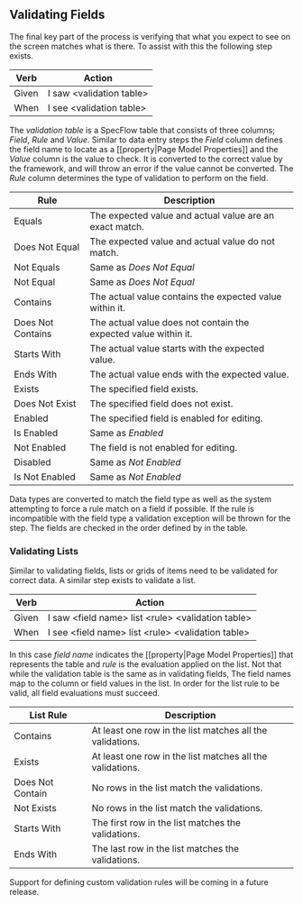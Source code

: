 ## Validating Fields ##

The final key part of the process is verifying that what you expect to see on the screen matches what is there. To assist with this the following step exists.

| Verb | Action |
|------|--------|
| Given | I saw \<validation table\> |
| When | I see \<validation table\> |

The *validation table* is a SpecFlow table that consists of three columns; *Field*, *Rule* and *Value*. Similar to data entry steps the *Field* column defines the field name to locate as a [[property|Page Model Properties]] and the *Value* column is the value to check. It is converted to the correct value by the framework, and will throw an error if the value cannot be converted. The *Rule* column determines the type of validation to perform on the field.

| Rule | Description |
|------|-------------|
| Equals | The expected value and actual value are an exact match. |
| Does Not Equal | The expected value and actual value do not match. |
| Not Equals | Same as *Does Not Equal* |
| Not Equal  | Same as *Does Not Equal* |
| Contains | The actual value contains the expected value within it. |
| Does Not Contains | The actual value does not contain the expected value within it. |
| Starts With | The actual value starts with the expected value. |
| Ends With | The actual value ends with the expected value. |
| Exists | The specified field exists. |
| Does Not Exist | The specified field does not exist. |
| Enabled | The specified field is enabled for editing. |
| Is Enabled | Same as *Enabled* |
| Not Enabled | The field is not enabled for editing. |
| Disabled | Same as *Not Enabled* |
| Is Not Enabled | Same as *Not Enabled* |

Data types are converted to match the field type as well as the system attempting to force a rule match on a field if possible. If the rule is incompatible with the field type a validation exception will be thrown for the step. The fields are checked in the order defined by in the table.

### Validating Lists ###

Similar to validating fields, lists or grids of items need to be validated for correct data. A similar step exists to validate a list.

 
| Verb | Action |
|------|--------|
| Given | I saw \<field name\> list \<rule\> \<validation table\> |
| When | I see \<field name\> list \<rule\> \<validation table\> |

In this case *field name* indicates the [[property|Page Model Properties]] that represents the table and *rule* is the evaluation applied on the list. Not that while the validation table is the same as in validating fields, The field names map to the column or field values in the list. In order for the list rule to be valid, all field evaluations must succeed.

| List Rule | Description |
|-----------|-------------|
| Contains | At least one row in the list matches all the validations. |
| Exists | At least one row in the list matches all the validations. |
| Does Not Contain | No rows in the list match the validations. |
| Not Exists | No rows in the list match the validations. |
| Starts With | The first row in the list matches the validations. |
| Ends With | The last row in the list matches the validations. |

Support for defining custom validation rules will be coming in a future release.